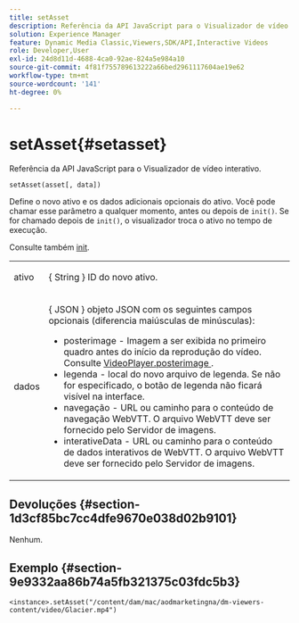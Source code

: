 ```yaml
---
title: setAsset
description: Referência da API JavaScript para o Visualizador de vídeo interativo.
solution: Experience Manager
feature: Dynamic Media Classic,Viewers,SDK/API,Interactive Videos
role: Developer,User
exl-id: 24d8d11d-4688-4ca0-92ae-824a5e984a10
source-git-commit: 4f81f755789613222a66bed2961117604ae19e62
workflow-type: tm+mt
source-wordcount: '141'
ht-degree: 0%

---
```


# setAsset{#setasset}

Referência da API JavaScript para o Visualizador de vídeo interativo.

`setAsset(asset[, data])`

Define o novo ativo e os dados adicionais opcionais do ativo. Você pode chamar esse parâmetro a qualquer momento, antes ou depois de `init()`. Se for chamado depois de `init()`, o visualizador troca o ativo no tempo de execução.

Consulte também [init](../../../c-html5-aem-asset-viewers/c-html5-aem-int-video/c-html5-aem-int-video-javascriptapiref/r-html5-aem-int-video-javascriptapiref-init.md#reference-aee94dd92a28410784f7a1792e28683b).

<table id="table_896DFF34A68A403DB93A6D597461A573"> 
 <tbody> 
  <tr> 
   <td colname="col1"> <p> <span class="codeph"> ativo </span> </p> </td> 
   <td colname="col2"> <p>{ <span class="codeph"> String </span>} ID do novo ativo. </p> </td> 
  </tr> 
  <tr> 
   <td colname="col1"> <p> <span class="codeph"> dados </span> </p> </td> 
   <td colname="col2"> <p> { <span class="codeph"> JSON </span>} objeto JSON com os seguintes campos opcionais (diferencia maiúsculas de minúsculas): </p> <p> 
     <ul id="ul_924FB99ACF0F43699CD229593F1C1384"> 
      <li id="li_F3CFEF28BCB7450991EFE0BD4EB28E36"> <span class="codeph"> posterimage </span> - Imagem a ser exibida no primeiro quadro antes do início da reprodução do vídeo. Consulte <a href="../../../c-html5-aem-asset-viewers/c-html5-aem-int-video/r-html5-aem-int-video-config-attrib/r-html5-aem-int-video-config-attrib-videoplayer-posterimage.md#reference-8e8e2b3e7e9c4ee8b6dadf90cef494f7" format="dita" scope="local"> VideoPlayer.posterimage </a>. </li> 
      <li id="li_D6C3E543C70942C582020780E2DF74C8"> <span class="codeph"> legenda </span> - local do novo arquivo de legenda. Se não for especificado, o botão de legenda não ficará visível na interface. </li> 
      <li id="li_BF866BD7275E450EA08A0E72FAA9D3AE"> <span class="codeph"> navegação </span> - URL ou caminho para o conteúdo de navegação WebVTT. O arquivo WebVTT deve ser fornecido pelo Servidor de imagens. </li> 
      <li id="li_0C0EC5AB00554EC6AA01F60684A40213"> <span class="codeph"> interativeData </span> - URL ou caminho para o conteúdo de dados interativos de WebVTT. O arquivo WebVTT deve ser fornecido pelo Servidor de imagens. </li> 
     </ul> </p> </td> 
  </tr> 
 </tbody> 
</table>

## Devoluções {#section-1d3cf85bc7cc4dfe9670e038d02b9101}

Nenhum.

## Exemplo {#section-9e9332aa86b74a5fb321375c03fdc5b3}

```
<instance>.setAsset("/content/dam/mac/aodmarketingna/dm-viewers-content/video/Glacier.mp4")
```
